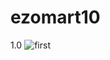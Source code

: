 # ezomart10
1.0
![first](https://cloud.githubusercontent.com/assets/7678255/13598290/0e4a2c8e-e543-11e5-96b8-d702c72371e8.png)
